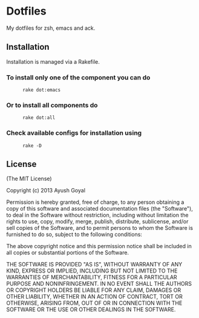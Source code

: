 Dotfiles
==============================

My dotfiles for zsh, emacs and ack.

Installation
------------
Installation is managed via a Rakefile.
         
### To install only one of the component you can do

          rake dot:emacs

### Or to install all components do

          rake dot:all

### Check available configs for installation using

          rake -D
 
License
-------

(The MIT License)

Copyright (c) 2013 Ayush Goyal

Permission is hereby granted, free of charge, to any person obtaining a copy of
this software and associated documentation files (the "Software"), to deal in
the Software without restriction, including without limitation the rights to
use, copy, modify, merge, publish, distribute, sublicense, and/or sell copies
of the Software, and to permit persons to whom the Software is furnished to do
so, subject to the following conditions:

The above copyright notice and this permission notice shall be included in all
copies or substantial portions of the Software.

THE SOFTWARE IS PROVIDED "AS IS", WITHOUT WARRANTY OF ANY KIND, EXPRESS OR
IMPLIED, INCLUDING BUT NOT LIMITED TO THE WARRANTIES OF MERCHANTABILITY,
FITNESS FOR A PARTICULAR PURPOSE AND NONINFRINGEMENT. IN NO EVENT SHALL THE
AUTHORS OR COPYRIGHT HOLDERS BE LIABLE FOR ANY CLAIM, DAMAGES OR OTHER
LIABILITY, WHETHER IN AN ACTION OF CONTRACT, TORT OR OTHERWISE, ARISING FROM,
OUT OF OR IN CONNECTION WITH THE SOFTWARE OR THE USE OR OTHER DEALINGS IN THE
SOFTWARE.
